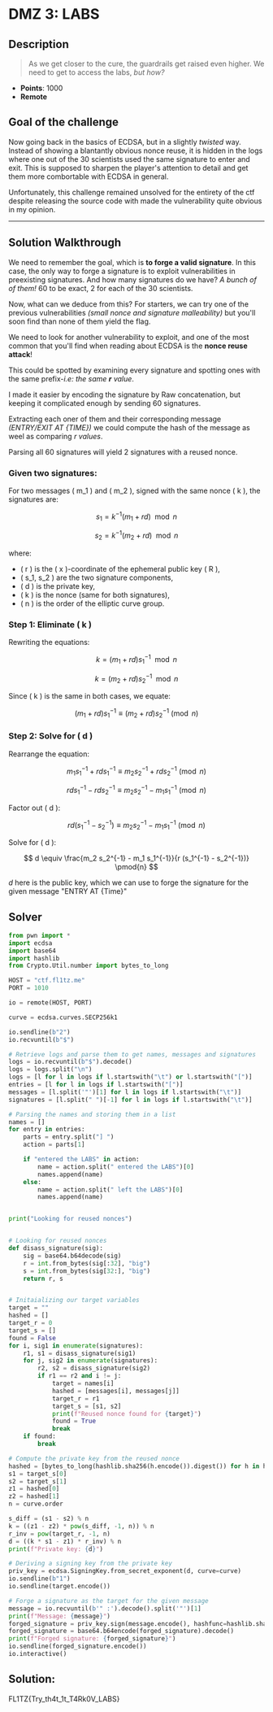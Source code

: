 # DMZ 3: LABS

## Description

> As we get closer to the cure, the guardrails get raised even higher. We need to get to access the labs, *but how?*

- **Points**: 1000
- **Remote**

## Goal of the challenge

Now going back in the basics of ECDSA, but in a slightly *twisted* way. Instead of showing a blantantly obvious nonce reuse, it is hidden in the logs where one out of the 30 scientists used the same signature to enter and exit. This is supposed to sharpen the player's attention to detail and get them more combortable with ECDSA in general.

Unfortunately, this challenge remained unsolved for the entirety of the ctf despite releasing the source code with made the vulnerability quite obvious in my opinion.

---

## Solution Walkthrough

We need to remember the goal, which is **to forge a valid signature**. In this case, the only way to forge a signature is to exploit vulnerabilities in preexisting signatures. And how many signatures do we have? *A bunch of of them!* 60 to be exact, 2 for each of the 30 scientists.

Now, what can we deduce from this? For starters, we can try one of the previous vulnerabilities *(small nonce and signature malleability)* but you'll soon find than none of them yield the flag.

We need to look for another vulnerability to exploit, and one of the most common that you'll find when reading about ECDSA is the **nonce reuse attack**!

This could be spotted by examining every signature and spotting ones with the same prefix-*i.e: the same **r** value*.

I made it easier by encoding the signature by Raw concatenation, but keeping it complicated enough by sending 60 signatures.

Extracting each oner of them and their corresponding message *(ENTRY/EXIT AT {TIME})*  we could compute the hash of the message as weel as comparing *r values*.

Parsing all 60 signatures will yield 2 signatures with a reused nonce.

### Given two signatures:

For two messages \( m_1 \) and \( m_2 \), signed with the same nonce \( k \), the signatures are:

$$
s_1 = k^{-1} (m_1 + r d) \mod n
$$

$$
s_2 = k^{-1} (m_2 + r d) \mod n
$$

where:

- \( r \) is the \( x \)-coordinate of the ephemeral public key \( R \),
- \( s_1, s_2 \) are the two signature components,
- \( d \) is the private key,
- \( k \) is the nonce (same for both signatures),
- \( n \) is the order of the elliptic curve group.

### Step 1: Eliminate \( k \)

Rewriting the equations:

$$
k = (m_1 + r d) s_1^{-1} \mod n
$$

$$
k = (m_2 + r d) s_2^{-1} \mod n
$$

Since \( k \) is the same in both cases, we equate:

$$
(m_1 + r d) s_1^{-1} \equiv (m_2 + r d) s_2^{-1} \pmod{n}
$$

### Step 2: Solve for \( d \)

Rearrange the equation:

$$
m_1 s_1^{-1} + r d s_1^{-1} \equiv m_2 s_2^{-1} + r d s_2^{-1} \pmod{n}
$$

$$
r d s_1^{-1} - r d s_2^{-1} \equiv m_2 s_2^{-1} - m_1 s_1^{-1} \pmod{n}
$$

Factor out \( d \):

$$
r d (s_1^{-1} - s_2^{-1}) \equiv m_2 s_2^{-1} - m_1 s_1^{-1} \pmod{n}
$$

Solve for \( d \):

$$
d \equiv \frac{m_2 s_2^{-1} - m_1 s_1^{-1}}{r (s_1^{-1} - s_2^{-1})} \pmod{n}
$$

$d$ here is the public key, which we can use to forge the signature for the given message "ENTRY AT {Time}"

## Solver

```python
from pwn import *
import ecdsa
import base64
import hashlib
from Crypto.Util.number import bytes_to_long

HOST = "ctf.fl1tz.me"
PORT = 1010

io = remote(HOST, PORT)

curve = ecdsa.curves.SECP256k1

io.sendline(b"2")
io.recvuntil(b"$")

# Retrieve logs and parse them to get names, messages and signatures
logs = io.recvuntil(b"$").decode()
logs = logs.split("\n")
logs = [l for l in logs if l.startswith("\t") or l.startswith("[")]
entries = [l for l in logs if l.startswith("[")]
messages = [l.split('"')[1] for l in logs if l.startswith("\t")]
signatures = [l.split(" ")[-1] for l in logs if l.startswith("\t")]

# Parsing the names and storing them in a list
names = []
for entry in entries:
    parts = entry.split("] ")
    action = parts[1]

    if "entered the LABS" in action:
        name = action.split(" entered the LABS")[0]
        names.append(name)
    else:
        name = action.split(" left the LABS")[0]
        names.append(name)


print("Looking for reused nonces")


# Looking for reused nonces
def disass_signature(sig):
    sig = base64.b64decode(sig)
    r = int.from_bytes(sig[:32], "big")
    s = int.from_bytes(sig[32:], "big")
    return r, s


# Initaializing our target variables
target = ""
hashed = []
target_r = 0
target_s = []
found = False
for i, sig1 in enumerate(signatures):
    r1, s1 = disass_signature(sig1)
    for j, sig2 in enumerate(signatures):
        r2, s2 = disass_signature(sig2)
        if r1 == r2 and i != j:
            target = names[i]
            hashed = [messages[i], messages[j]]
            target_r = r1
            target_s = [s1, s2]
            print(f"Reused nonce found for {target}")
            found = True
            break
    if found:
        break

# Compute the private key from the reused nonce
hashed = [bytes_to_long(hashlib.sha256(h.encode()).digest()) for h in hashed]
s1 = target_s[0]
s2 = target_s[1]
z1 = hashed[0]
z2 = hashed[1]
n = curve.order

s_diff = (s1 - s2) % n
k = ((z1 - z2) * pow(s_diff, -1, n)) % n
r_inv = pow(target_r, -1, n)
d = ((k * s1 - z1) * r_inv) % n
print(f"Private key: {d}")

# Deriving a signing key from the private key
priv_key = ecdsa.SigningKey.from_secret_exponent(d, curve=curve)
io.sendline(b"1")
io.sendline(target.encode())

# Forge a signature as the target for the given message
message = io.recvuntil(b'" :').decode().split('"')[1]
print(f"Message: {message}")
forged_signature = priv_key.sign(message.encode(), hashfunc=hashlib.sha256)
forged_signature = base64.b64encode(forged_signature).decode()
print(f"Forged signature: {forged_signature}")
io.sendline(forged_signature.encode())
io.interactive()
```

## Solution:

FL1TZ{Try_th4t_1t_T4Rk0V_LABS}
